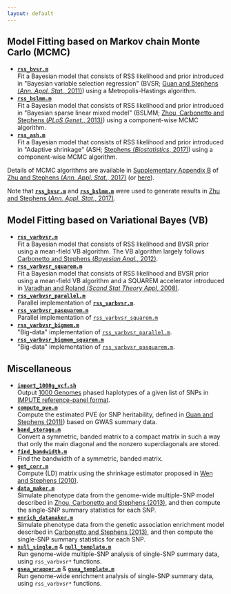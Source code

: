 ```yaml
---
layout: default
---
```


[Zhu and Stephens (*Ann. Appl. Stat.*, 2017)]: https://projecteuclid.org/euclid.aoas/1507168840
[Zhu and Stephens (*bioRxiv*, 2017)]: https://doi.org/10.1101/160770 
[**`rss_bvsr.m`**]: https://github.com/stephenslab/rss/blob/master/src/rss_bvsr.m
[Guan and Stephens (*Ann. Appl. Stat.*, 2011)]: https://projecteuclid.org/euclid.aoas/1318514285
[**`rss_bslmm.m`**]: https://github.com/stephenslab/rss/blob/master/src/rss_bslmm.m
[Zhou, Carbonetto and Stephens (*PLoS Genet.*, 2013)]: https://doi.org/10.1371/journal.pgen.1003264
[Stephens (*Biostatistics*, 2017)]: https://doi.org/10.1093/biostatistics/kxw041
[**`rss_varbvsr.m`**]: https://github.com/stephenslab/rss/blob/master/src_vb/rss_varbvsr.m
[**`rss_varbvsr_squarem.m`**]: https://github.com/stephenslab/rss/blob/master/src_vb/rss_varbvsr_squarem.m

## Model Fitting based on Markov chain Monte Carlo (MCMC)

- [**`rss_bvsr.m`**][] <br>
Fit a Bayesian model that consists of RSS likelihood
and prior introduced in "Bayesian variable selection regression"
(BVSR; [Guan and Stephens (*Ann. Appl. Stat.*, 2011)][])
using a Metropolis-Hastings algorithm.
- [**`rss_bslmm.m`**][] <br>
Fit a Bayesian model that consists of RSS likelihood
and prior introduced in "Bayesian sparse linear mixed model"
(BSLMM; [Zhou, Carbonetto and Stephens (*PLoS Genet.*, 2013)][])
using a component-wise MCMC algorithm.
- [**`rss_ash.m`**](https://github.com/stephenslab/rss/blob/master/src/rss_ash.m) <br>
Fit a Bayesian model that consists of RSS likelihood
and prior introduced in "Adaptive shrinkage" (ASH; [Stephens (*Biostatistics*, 2017)][])
using a component-wise MCMC algorithm.

Details of MCMC algorithms are available in
[Supplementary Appendix B](http://stephenslab.uchicago.edu/assets/papers/Zhu2017-supplement.pdf)
of [Zhu and Stephens (*Ann. Appl. Stat.*, 2017)][]
(or [here](http://www.stat.uchicago.edu/~xiangzhu/rss_mcmc.pdf)).

Note that [**`rss_bvsr.m`**][] and [**`rss_bslmm.m`**][] were used to
generate results in [Zhu and Stephens (*Ann. Appl. Stat.*, 2017)][].   

## Model Fitting based on Variational Bayes (VB)

- [**`rss_varbvsr.m`**][] <br>
Fit a Bayesian model that consists of RSS likelihood and BVSR prior
using a mean-field VB algorithm. The VB algorithm largely follows
[Carbonetto and Stephens (*Bayesian Anal.*, 2012)](https://projecteuclid.org/euclid.ba/1339616726).
- [**`rss_varbvsr_squarem.m`**][] <br>
Fit a Bayesian model that consists of RSS likelihood and BVSR prior
using a mean-field VB algorithm and a SQUAREM accelerator introduced in
[Varadhan and Roland (*Scand Stat Theory Appl*, 2008)](https://doi.org/10.1111/j.1467-9469.2007.00585.x).
- [**`rss_varbvsr_parallel.m`**](https://github.com/stephenslab/rss/blob/master/src_vb/rss_varbvsr_parallel.m) <br>
Parallel implementation of [**`rss_varbvsr.m`**][].
- [**`rss_varbvsr_pasquarem.m`**](https://github.com/stephenslab/rss/blob/master/src_vb/rss_varbvsr_pasquarem.m) <br> Parallel implementation of [`rss_varbvsr_squarem.m`](https://github.com/stephenslab/rss/blob/master/src_vb/rss_varbvsr_squarem.m)
- [**`rss_varbvsr_bigmem.m`**](https://github.com/stephenslab/rss/blob/master/src_vb/rss_varbvsr_bigmem.m) <br> "Big-data" implementation of [`rss_varbvsr_parallel.m`](https://github.com/stephenslab/rss/blob/master/src_vb/rss_varbvsr_parallel.m).
- [**`rss_varbvsr_bigmem_squarem.m`**](https://github.com/stephenslab/rss/blob/master/src_vb/rss_varbvsr_bigmem_squarem.m) <br> "Big-data" implementation of [`rss_varbvsr_pasquarem.m`](https://github.com/stephenslab/rss/blob/master/src_vb/rss_varbvsr_pasquarem.m).

## Miscellaneous

- [**`import_1000g_vcf.sh`**](https://github.com/stephenslab/rss/blob/master/misc/import_1000g_vcf.sh) <br> Output [1000 Genomes](http://www.internationalgenome.org/data) phased haplotypes of a given list of SNPs in [IMPUTE reference-panel format](https://mathgen.stats.ox.ac.uk/impute/impute_v2.html#input_options). 
- [**`compute_pve.m`**](https://github.com/stephenslab/rss/blob/master/src/compute_pve.m) <br> Compute the estimated PVE (or SNP heritability, defined in [Guan and Stephens (2011)](https://projecteuclid.org/euclid.aoas/1318514285)) based on GWAS summary data.
- [**`band_storage.m`**](https://github.com/stephenslab/rss/blob/master/misc/band_storage.m) <br> Convert a symmetric, banded matrix to a compact matrix in such a way that only the main diagonal and the nonzero superdiagonals are stored.
- [**`find_bandwidth.m`**](https://github.com/stephenslab/rss/blob/master/misc/find_bandwidth.m) <br> Find the bandwidth of a symmetric, banded matrix.
- [**`get_corr.m`**](https://github.com/stephenslab/rss/blob/master/misc/get_corr.m) <br> Compute (LD) matrix using the shrinkage estimator proposed in [Wen and Stephens (2010)](https://www.ncbi.nlm.nih.gov/pubmed/21479081).
- [**`data_maker.m`**](https://github.com/stephenslab/rss/blob/master/misc/data_maker.m) <br> Simulate phenotype data from the genome-wide multiple-SNP model described in [Zhou, Carbonetto and Stephens (2013)](http://journals.plos.org/plosgenetics/article?id=10.1371/journal.pgen.1003264), and then compute the single-SNP summary statistics for each SNP.
- [**`enrich_datamaker.m`**](https://github.com/stephenslab/rss/blob/master/misc/enrich_datamaker.m) <br> Simulate phenotype data from the genetic association enrichment model described in [Carbonetto and Stephens (2013)](http://journals.plos.org/plosgenetics/article?id=10.1371/journal.pgen.1003770), and then compute the single-SNP summary statistics for each SNP.
- [**`null_single.m`**](https://github.com/stephenslab/rss/blob/master/src_vb/null_single.m) & [**`null_template.m`**](https://github.com/stephenslab/rss/blob/master/src_vb/null_template.m) <br> Run genome-wide multiple-SNP analysis of single-SNP summary data, using `rss_varbvsr*` functions.
- [**`gsea_wrapper.m`**](https://github.com/stephenslab/rss/blob/master/src_vb/gsea_wrapper.m) & [**`gsea_template.m`**](https://github.com/stephenslab/rss/blob/master/src_vb/gsea_template.m) <br> Run genome-wide enrichment analysis of single-SNP summary data, using `rss_varbvsr*` functions.
